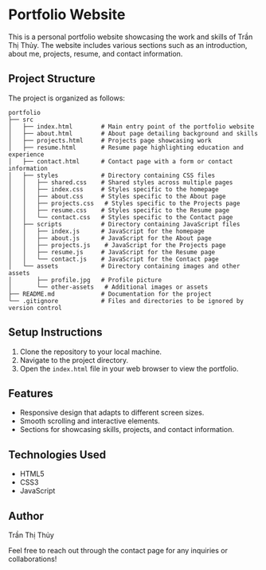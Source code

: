 # Portfolio Website

This is a personal portfolio website showcasing the work and skills of Trần Thị Thủy. The website includes various sections such as an introduction, about me, projects, resume, and contact information.

## Project Structure

The project is organized as follows:

```
portfolio
├── src
│   ├── index.html        # Main entry point of the portfolio website
│   ├── about.html        # About page detailing background and skills
│   ├── projects.html     # Projects page showcasing work
│   ├── resume.html       # Resume page highlighting education and experience
│   ├── contact.html      # Contact page with a form or contact information
│   ├── styles            # Directory containing CSS files
│   │   ├── shared.css    # Shared styles across multiple pages
│   │   ├── index.css     # Styles specific to the homepage
│   │   ├── about.css     # Styles specific to the About page
│   │   ├── projects.css   # Styles specific to the Projects page
│   │   ├── resume.css    # Styles specific to the Resume page
│   │   └── contact.css   # Styles specific to the Contact page
│   ├── scripts           # Directory containing JavaScript files
│   │   ├── index.js      # JavaScript for the homepage
│   │   ├── about.js      # JavaScript for the About page
│   │   ├── projects.js    # JavaScript for the Projects page
│   │   ├── resume.js     # JavaScript for the Resume page
│   │   └── contact.js    # JavaScript for the Contact page
│   └── assets            # Directory containing images and other assets
│       ├── profile.jpg   # Profile picture
│       └── other-assets   # Additional images or assets
├── README.md             # Documentation for the project
└── .gitignore            # Files and directories to be ignored by version control
```

## Setup Instructions

1. Clone the repository to your local machine.
2. Navigate to the project directory.
3. Open the `index.html` file in your web browser to view the portfolio.

## Features

- Responsive design that adapts to different screen sizes.
- Smooth scrolling and interactive elements.
- Sections for showcasing skills, projects, and contact information.

## Technologies Used

- HTML5
- CSS3
- JavaScript

## Author

Trần Thị Thủy

Feel free to reach out through the contact page for any inquiries or collaborations!